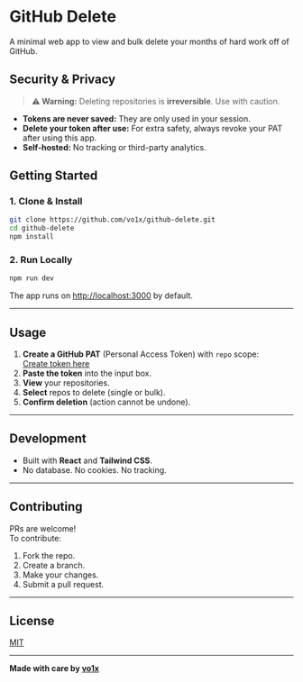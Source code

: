 # GitHub Delete

A minimal web app to view and bulk delete your months of hard work off of GitHub.

## Security & Privacy

> **⚠️ Warning:** Deleting repositories is **irreversible**. Use with caution.

- **Tokens are never saved:** They are only used in your session.
- **Delete your token after use:** For extra safety, always revoke your PAT after using this app.
- **Self-hosted:** No tracking or third-party analytics.

## Getting Started

### 1. Clone & Install

```bash
git clone https://github.com/vo1x/github-delete.git
cd github-delete
npm install
```

### 2. Run Locally

```bash
npm run dev
```

The app runs on [http://localhost:3000](http://localhost:3000) by default.

---

## Usage

1. **Create a GitHub PAT** (Personal Access Token) with `repo` scope:  
   [Create token here](https://github.com/settings/tokens/new?scopes=delete_repo,repo&description=GitHub%20Delete)
2. **Paste the token** into the input box.
3. **View** your repositories.
4. **Select** repos to delete (single or bulk).
5. **Confirm deletion** (action cannot be undone).

---

## Development

- Built with **React** and **Tailwind CSS**.
- No database. No cookies. No tracking.

---

## Contributing

PRs are welcome!  
To contribute:

1. Fork the repo.
2. Create a branch.
3. Make your changes.
4. Submit a pull request.

---

## License

[MIT](./LICENSE)

---

**Made with care by [vo1x](https://github.com/vo1x)**

